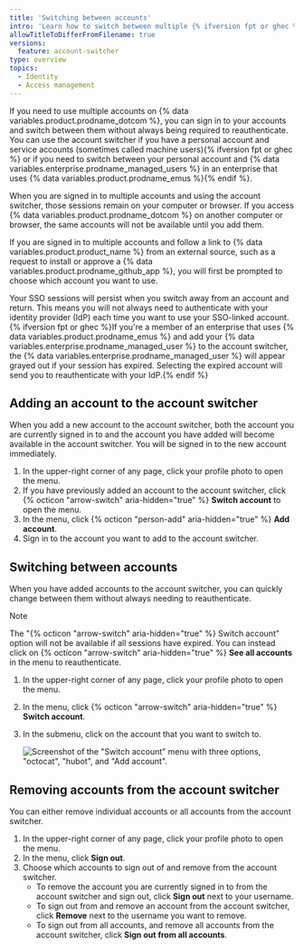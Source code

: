 ```yaml
---
title: 'Switching between accounts'
intro: 'Learn how to switch between multiple {% ifversion fpt or ghec %}{% data variables.product.prodname_dotcom %} accounts and {% data variables.enterprise.prodname_managed_users %}{% else %}accounts{% endif %}.'
allowTitleToDifferFromFilename: true
versions:
  feature: account-switcher
type: overview
topics:
  - Identity
  - Access management
---
```


If you need to use multiple accounts on {% data variables.product.prodname_dotcom %}, you can sign in to your accounts and switch between them  without always being required to reauthenticate. You can use the account switcher if you have a personal account and service accounts (sometimes called machine users){% ifversion fpt or ghec %} or if you need to switch between your personal account and {% data variables.enterprise.prodname_managed_users %} in an enterprise that uses {% data variables.product.prodname_emus %}{% endif %}.

When you are signed in to multiple accounts and using the account switcher, those sessions remain on your computer or browser. If you access {% data variables.product.prodname_dotcom %} on another computer or browser, the same accounts will not be available until you add them.

If you are signed in to multiple accounts and follow a link to {% data variables.product.product_name %} from an external source, such as a request to install or approve a {% data variables.product.prodname_github_app %}, you will first be prompted to choose which account you want to use.

Your SSO sessions will persist when you switch away from an account and return. This means you will not always need to authenticate with your identity provider (IdP) each time you want to use your SSO-linked account. {% ifversion fpt or ghec %}If you're a member of an enterprise that uses {% data variables.product.prodname_emus %} and add your {% data variables.enterprise.prodname_managed_user %} to the account switcher, the {% data variables.enterprise.prodname_managed_user %} will appear grayed out if your session has expired. Selecting the expired account will send you to reauthenticate with your IdP.{% endif %}

## Adding an account to the account switcher

When you add a new account to the account switcher, both the account you are currently signed in to and the account you have added will become available in the account switcher. You will be signed in to the new account immediately.

1. In the upper-right corner of any page, click your profile photo to open the menu.
1. If you have previously added an account to the account switcher, click {% octicon "arrow-switch" aria-hidden="true" %} **Switch account** to open the menu.
1. In the menu, click {% octicon "person-add" aria-hidden="true" %} **Add account**.
1. Sign in to the account you want to add to the account switcher.

## Switching between accounts

When you have added accounts to the account switcher, you can quickly change between them without always needing to reauthenticate.

> [!NOTE]
> The "{% octicon "arrow-switch" aria-hidden="true" %} Switch account" option will not be available if all sessions have expired. You can instead click on {% octicon "arrow-switch" aria-hidden="true" %} **See all accounts** in the menu to reauthenticate.

1. In the upper-right corner of any page, click your profile photo to open the menu.
1. In the menu, click {% octicon "arrow-switch" aria-hidden="true" %} **Switch account**.
1. In the submenu, click on the account that you want to switch to.

      ![Screenshot of the "Switch account" menu with three options, "octocat", "hubot", and "Add account".](/assets/images/help/profile/switch-accounts.png)

## Removing accounts from the account switcher

You can either remove individual accounts or all accounts from the account switcher.

1. In the upper-right corner of any page, click your profile photo to open the menu.
1. In the menu, click **Sign out**.
1. Choose which accounts to sign out of and remove from the account switcher.
    * To remove the account you are currently signed in to from the account switcher and sign out, click **Sign out** next to your username.
    * To sign out from and remove an account from the account switcher, click **Remove** next to the username you want to remove.
    * To sign out from all accounts, and remove all accounts from the account switcher, click **Sign out from all accounts**.
